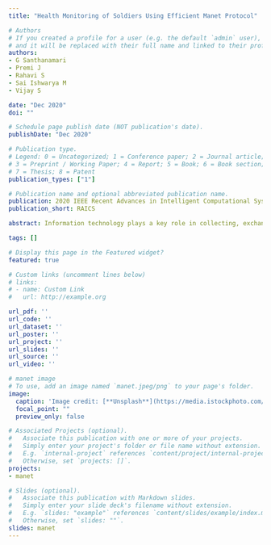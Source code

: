 ```yaml
---
title: "Health Monitoring of Soldiers Using Efficient Manet Protocol"

# Authors
# If you created a profile for a user (e.g. the default `admin` user), write the username (folder name) here 
# and it will be replaced with their full name and linked to their profile.
authors:
- G Santhanamari
- Premi J
- Rahavi S
- Sai Ishwarya M
- Vijay S

date: "Dec 2020"
doi: ""

# Schedule page publish date (NOT publication's date).
publishDate: "Dec 2020"

# Publication type.
# Legend: 0 = Uncategorized; 1 = Conference paper; 2 = Journal article;
# 3 = Preprint / Working Paper; 4 = Report; 5 = Book; 6 = Book section;
# 7 = Thesis; 8 = Patent
publication_types: ["1"]

# Publication name and optional abbreviated publication name.
publication: 2020 IEEE Recent Advances in Intelligent Computational Systems
publication_short: RAICS

abstract: Information technology plays a key role in collecting, exchanging, and processing information from the disaster-prone areas like war field and international borders. One such significant role is to monitor the health condition of the soldiers in the war field remotely to ensure their safety. The data transmission in these areas is not reliable over wired connections. This paper focuses on designing a health monitoring system which transmits the data such as health parameters of soldiers like temperature, pulse rate, blood oxygen level and Electro Cardio Gram (ECG) over a Mobile Ad hoc Network (MANET) with an efficient routing protocol through nRF24L01 to the control room. The efficient protocol is identified by comparing the different MANET protocols simulated using OMNET++. The body parameters are sensed using different bio-sensors attached to soldiers' body and the data is transmitted to the control room through the mobile nodes in the route (i.e., the soldiers' nodes act as mobile nodes to transfer the data). Since the sensed body parameters are transmitted via offline, it ensures secure communication. The proposed system is also provided with an SOS (Signal on ship) facility, to alert the control room during an emergency via cloud service.

tags: []

# Display this page in the Featured widget?
featured: true

# Custom links (uncomment lines below)
# links:
# - name: Custom Link
#   url: http://example.org

url_pdf: ''
url_code: ''
url_dataset: ''
url_poster: ''
url_project: ''
url_slides: ''
url_source: ''
url_video: ''

# manet image
# To use, add an image named `manet.jpeg/png` to your page's folder. 
image:
  caption: 'Image credit: [**Unsplash**](https://media.istockphoto.com/photos/social-network-concept-picture-id1286694373?s=612x612)'
  focal_point: ""
  preview_only: false

# Associated Projects (optional).
#   Associate this publication with one or more of your projects.
#   Simply enter your project's folder or file name without extension.
#   E.g. `internal-project` references `content/project/internal-project/index.md`.
#   Otherwise, set `projects: []`.
projects:
- manet

# Slides (optional).
#   Associate this publication with Markdown slides.
#   Simply enter your slide deck's filename without extension.
#   E.g. `slides: "example"` references `content/slides/example/index.md`.
#   Otherwise, set `slides: ""`.
slides: manet
---
```

